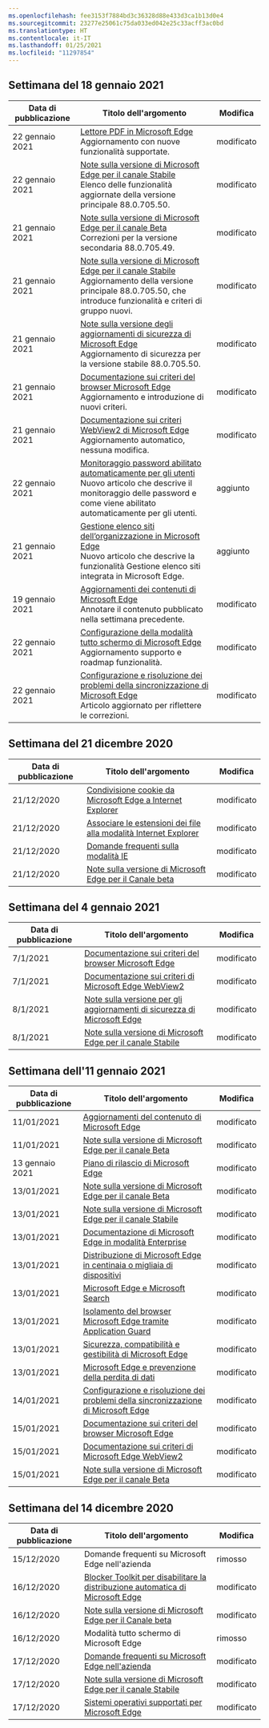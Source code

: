 ```yaml
---
ms.openlocfilehash: fee3153f7884bd3c36328d88e433d3ca1b13d0e4
ms.sourcegitcommit: 23277e25061c75da033ed042e25c33acff3ac0bd
ms.translationtype: HT
ms.contentlocale: it-IT
ms.lasthandoff: 01/25/2021
ms.locfileid: "11297854"
---
```

<!-- This file is generated automatically each week. Changes made to this file will be overwritten.-->

## Settimana del 18 gennaio 2021


| Data di pubblicazione |Titolo dell'argomento | Modifica |
|------|------------|--------|
| 22 gennaio 2021 | [Lettore PDF in Microsoft Edge](/DeployEdge/microsoft-edge-pdf)<br>Aggiornamento con nuove funzionalità supportate. | modificato |
| 22 gennaio 2021 | [Note sulla versione di Microsoft Edge per il canale Stabile](/DeployEdge/microsoft-edge-relnote-stable-channel)<br>Elenco delle funzionalità aggiornate della versione principale 88.0.705.50. | modificato |
| 21 gennaio 2021 | [Note sulla versione di Microsoft Edge per il canale Beta](/DeployEdge/microsoft-edge-relnote-beta-channel)<br>Correzioni per la versione secondaria 88.0.705.49.| modificato |
| 21 gennaio 2021 | [Note sulla versione di Microsoft Edge per il canale Stabile](/DeployEdge/microsoft-edge-relnote-stable-channel)<br>Aggiornamento della versione principale 88.0.705.50, che introduce funzionalità e criteri di gruppo nuovi.| modificato |
| 21 gennaio 2021 | [Note sulla versione degli aggiornamenti di sicurezza di Microsoft Edge](/DeployEdge/microsoft-edge-relnotes-security)<br>Aggiornamento di sicurezza per la versione stabile 88.0.705.50.  | modificato |
| 21 gennaio 2021 | [Documentazione sui criteri del browser Microsoft Edge](/DeployEdge/microsoft-edge-policies)<br>Aggiornamento e introduzione di nuovi criteri.| modificato |
| 21 gennaio 2021 | [Documentazione sui criteri WebView2 di Microsoft Edge](/DeployEdge/microsoft-edge-webview-policies)<br>Aggiornamento automatico, nessuna modifica. | modificato |
| 22 gennaio 2021 | [Monitoraggio password abilitato automaticamente per gli utenti](/DeployEdge/microsoft-edge-security-password-monitor)<br>Nuovo articolo che descrive il monitoraggio delle password e come viene abilitato automaticamente per gli utenti. | aggiunto |
| 21 gennaio 2021 | [Gestione elenco siti dell’organizzazione in Microsoft Edge ](/DeployEdge/edge-ie-mode-site-list-manager)<br>Nuovo articolo che descrive la funzionalità Gestione elenco siti integrata in Microsoft Edge. | aggiunto |
| 19 gennaio 2021 | [Aggiornamenti dei contenuti di Microsoft Edge](/DeployEdge/microsoft-edge-content-updates)<br>Annotare il contenuto pubblicato nella settimana precedente. | modificato |
| 22 gennaio 2021 | [Configurazione della modalità tutto schermo di Microsoft Edge](/DeployEdge/microsoft-edge-configure-kiosk-mode)<br>Aggiornamento supporto e roadmap funzionalità. | modificato |
| 22 gennaio 2021 | [Configurazione e risoluzione dei problemi della sincronizzazione di Microsoft Edge](/DeployEdge/microsoft-edge-enterprise-sync)<br>Articolo aggiornato per riflettere le correzioni. | modificato |


## Settimana del 21 dicembre 2020


| Data di pubblicazione |Titolo dell'argomento | Modifica |
|------|------------|--------|
| 21/12/2020 | [Condivisione cookie da Microsoft Edge a Internet Explorer](/DeployEdge/edge-ie-mode-add-guidance-cookieshare) | modificato |
| 21/12/2020 | [Associare le estensioni dei file alla modalità Internet Explorer](/DeployEdge/edge-ie-mode-add-guidance-filetype-associations) | modificato |
| 21/12/2020 | [Domande frequenti sulla modalità IE](/DeployEdge/edge-ie-mode-faq) | modificato |
| 21/12/2020 | [Note sulla versione di Microsoft Edge per il Canale beta](/DeployEdge/microsoft-edge-relnote-beta-channel) | modificato |


## Settimana del 4 gennaio 2021


| Data di pubblicazione |Titolo dell'argomento | Modifica |
|------|------------|--------|
| 7/1/2021 | [Documentazione sui criteri del browser Microsoft Edge](/DeployEdge/microsoft-edge-policies) | modificato |
| 7/1/2021 | [Documentazione sui criteri di Microsoft Edge WebView2 ](/DeployEdge/microsoft-edge-webview-policies) | modificato |
| 8/1/2021 | [Note sulla versione per gli aggiornamenti di sicurezza di Microsoft Edge](/DeployEdge/microsoft-edge-relnotes-security) | modificato |
| 8/1/2021 | [Note sulla versione di Microsoft Edge per il canale Stabile](/DeployEdge/microsoft-edge-relnote-stable-channel) | modificato |


## Settimana dell'11 gennaio 2021


| Data di pubblicazione |Titolo dell'argomento | Modifica |
|------|------------|--------|
| 11/01/2021 | [Aggiornamenti del contenuto di Microsoft Edge](/DeployEdge/microsoft-edge-content-updates) | modificato |
| 11/01/2021 | [Note sulla versione di Microsoft Edge per il canale Beta](/DeployEdge/microsoft-edge-relnote-beta-channel) | modificato |
| 13 gennaio 2021 | [Piano di rilascio di Microsoft Edge](/DeployEdge/microsoft-edge-release-schedule) | modificato |
| 13/01/2021 | [Note sulla versione di Microsoft Edge per il canale Beta](/DeployEdge/microsoft-edge-relnote-beta-channel) | modificato |
| 13/01/2021 | [Note sulla versione di Microsoft Edge per il canale Stabile](/DeployEdge/microsoft-edge-relnote-stable-channel) | modificato |
| 13/01/2021 | [Documentazione di Microsoft Edge in modalità Enterprise](/DeployEdge/index) | modificato |
| 13/01/2021 | [Distribuzione di Microsoft Edge in centinaia o migliaia di dispositivi](/DeployEdge/microsoft-edge-video-deploy) | modificato |
| 13/01/2021 | [Microsoft Edge e Microsoft Search](/DeployEdge/microsoft-edge-video-search) | modificato |
| 13/01/2021 | [Isolamento del browser Microsoft Edge tramite Application Guard](/DeployEdge/microsoft-edge-video-security-application-guard) | modificato |
| 13/01/2021 | [Sicurezza, compatibilità e gestibilità di Microsoft Edge](/DeployEdge/microsoft-edge-video-security-compatibility-manageability) | modificato |
| 13/01/2021 | [Microsoft Edge e prevenzione della perdita di dati](/DeployEdge/microsoft-edge-video-security-dlp) | modificato |
| 14/01/2021 | [Configurazione e risoluzione dei problemi della sincronizzazione di Microsoft Edge](/DeployEdge/microsoft-edge-enterprise-sync) | modificato |
| 15/01/2021 | [Documentazione sui criteri del browser Microsoft Edge](/DeployEdge/microsoft-edge-policies) | modificato |
| 15/01/2021 | [Documentazione sui criteri di Microsoft Edge WebView2 ](/DeployEdge/microsoft-edge-webview-policies) | modificato |
| 15/01/2021 | [Note sulla versione di Microsoft Edge per il canale Beta](/DeployEdge/microsoft-edge-relnote-beta-channel) | modificato |


## Settimana del 14 dicembre 2020


| Data di pubblicazione |Titolo dell'argomento | Modifica |
|------|------------|--------|
| 15/12/2020 | Domande frequenti su Microsoft Edge nell'azienda | rimosso |
| 16/12/2020 | [Blocker Toolkit per disabilitare la distribuzione automatica di Microsoft Edge](/DeployEdge/microsoft-edge-blocker-toolkit) | modificato |
| 16/12/2020 | [Note sulla versione di Microsoft Edge per il Canale beta](/DeployEdge/microsoft-edge-relnote-beta-channel) | modificato |
| 16/12/2020 | Modalità tutto schermo di Microsoft Edge | rimosso |
| 17/12/2020 | [Domande frequenti su Microsoft Edge nell'azienda](/DeployEdge/faqs-edge-in-the-enterprise) | modificato |
| 17/12/2020 | [Note sulla versione di Microsoft Edge per il canale Stabile](/DeployEdge/microsoft-edge-relnote-stable-channel) | modificato |
| 17/12/2020 | [Sistemi operativi supportati per Microsoft Edge](/DeployEdge/microsoft-edge-supported-operating-systems) | modificato |

